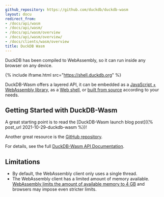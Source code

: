 ```yaml
---
github_repository: https://github.com/duckdb/duckdb-wasm
layout: docu
redirect_from:
- /docs/api/wasm
- /docs/api/wasm/
- /docs/api/wasm/overview
- /docs/api/wasm/overview/
- /docs/clients/wasm/overview
title: DuckDB Wasm
---
```


DuckDB has been compiled to WebAssembly, so it can run inside any browser on any device.

<!-- markdownlint-disable-next-line -->
{% include iframe.html src="https://shell.duckdb.org" %}

DuckDB-Wasm offers a layered API, it can be embedded as a [JavaScript + WebAssembly library](https://www.npmjs.com/package/@duckdb/duckdb-wasm), as a [Web shell](https://www.npmjs.com/package/@duckdb/duckdb-wasm-shell), or [built from source](https://github.com/duckdb/duckdb-wasm) according to your needs.

## Getting Started with DuckDB-Wasm

A great starting point is to read the [DuckDB-Wasm launch blog post]({% post_url 2021-10-29-duckdb-wasm %})!

Another great resource is the [GitHub repository](https://github.com/duckdb/duckdb-wasm).

For details, see the full [DuckDB-Wasm API Documentation](https://shell.duckdb.org/docs/modules/index.html).

## Limitations

* By default, the WebAssembly client only uses a single thread.
* The WebAssembly client has a limited amount of memory available. [WebAssembly limits the amount of available memory to 4 GB](https://v8.dev/blog/4gb-wasm-memory) and browsers may impose even stricter limits.
